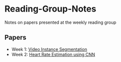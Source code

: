 # Reading-Group-Notes

Notes on papers presented at the weekly reading group

## Papers
- Week 1: [Video Instance Segmentation](./Session-1-VIS/Video%20Instance%20Segmentation.md)
- Week 2: [Heart Rate Estimation using CNN](./Session-2-HRE/Heart%20Rate%20Estimation%20using%20CNNs%20and%20DSP.md)